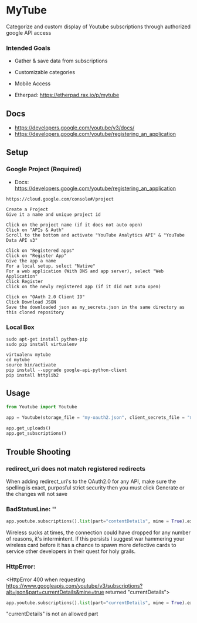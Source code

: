 MyTube
======
Categorize and custom display of Youtube subscriptions through authorized google API access

### Intended Goals
* Gather & save data from subscriptions
* Customizable categories
* Mobile Access

* Etherpad: https://etherpad.rax.io/p/mytube

## Docs
* https://developers.google.com/youtube/v3/docs/
* https://developers.google.com/youtube/registering_an_application

## Setup

### Google Project (Required)
* Docs: https://developers.google.com/youtube/registering_an_application

```
https://cloud.google.com/console#/project

Create a Project
Give it a name and unique project id

Click on the project name (if it does not auto open)
Click on "APIs & Auth"
Scroll to the bottom and activate "YouTube Analytics API" & "YouTube Data API v3"

Click on "Registered apps"
Click on "Register App"
Give the app a name
For a local setup, select "Native"
For a web application (With DNS and app server), select "Web Application"
Click Register
Click on the newly registered app (if it did not auto open)

Click on "OAuth 2.0 Client ID"
Click Download JSON
Save the downloaded json as my_secrets.json in the same directory as this cloned repository
```

### Local Box
```
sudo apt-get install python-pip
sudo pip install virtualenv

virtualenv mytube
cd mytube
source bin/activate
pip install --upgrade google-api-python-client
pip install httplib2
```

## Usage
```python
from Youtube import Youtube

app = Youtube(storage_file = "my-oauth2.json", client_secrets_file = "my_secrets.json")

app.get_uploads()
app.get_subscriptions()
```

## Trouble Shooting
### redirect_uri does not match registered redirects
When adding redirect_uri's to the OAuth2.0 for any API, make sure the spelling is exact, purposful strict security then you must click Generate or the changes will not save

### BadStatusLine: ''
```python
app.youtube.subscriptions().list(part="contentDetails", mine = True).execute()
```
Wireless sucks at times, the connection could have dropped for any number of reasons, it's intermintent. If this persists I suggest war hammering your wireless card before it has a chance to spawn more defective cards to service other developers in their quest for holy grails.

### HttpError: 

\<HttpError 400 when requesting https://www.googleapis.com/youtube/v3/subscriptions?alt=json&part=currentDetails&mine=true returned "currentDetails"\>

```python
app.youtube.subscriptions().list(part="currentDetails", mine = True).execute()
```
"currentDetails" is not an allowed part
